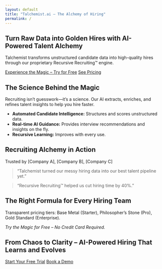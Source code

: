 ```yaml
---
layout: default
title: "Talchemist.ai – The Alchemy of Hiring"
permalink: /
---
```

<!-- Hero Section -->
<section id="hero">
  <h1>Turn Raw Data into Golden Hires with AI-Powered Talent Alchemy</h1>
  <p>Talchemist transforms unstructured candidate data into high-quality hires through our proprietary Recursive Recruiting™ engine.</p>
  <a href="/register" class="btn primary">Experience the Magic – Try for Free</a>
  <a href="/pricing" class="btn secondary">See Pricing</a>
</section>

<!-- Additional Sections -->
<section id="features">
  <h2>The Science Behind the Magic</h2>
  <p>Recruiting isn’t guesswork—it’s a science. Our AI extracts, enriches, and refines talent insights to help you hire faster.</p>
  <ul>
    <li><strong>Automated Candidate Intelligence:</strong> Structures and scores unstructured data.</li>
    <li><strong>Real-time AI Guidance:</strong> Provides interview recommendations and insights on the fly.</li>
    <li><strong>Recursive Learning:</strong> Improves with every use.</li>
  </ul>
</section>

<section id="social-proof">
  <h2>Recruiting Alchemy in Action</h2>
  <p>Trusted by [Company A], [Company B], [Company C]</p>
  <blockquote>“Talchemist turned our messy hiring data into our best talent pipeline yet.”</blockquote>
  <blockquote>“Recursive Recruiting™ helped us cut hiring time by 40%.”</blockquote>
</section>

<section id="pricing">
  <h2>The Right Formula for Every Hiring Team</h2>
  <p>Transparent pricing tiers: Base Metal (Starter), Philosopher’s Stone (Pro), Gold Standard (Enterprise).</p>
  <p><em>Try the Magic for Free – No Credit Card Required.</em></p>
</section>

<section id="cta">
  <h2>From Chaos to Clarity – AI-Powered Hiring That Learns and Evolves</h2>
  <a href="/register" class="btn primary">Start Your Free Trial</a>
  <a href="/demo" class="btn secondary">Book a Demo</a>
</section>
